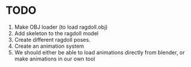 TODO
===============

1. Make OBJ loader (to load ragdoll.obj)
2. Add skeleton to the ragdoll model
3. Create different ragdoll poses.
4. Create an animation system
5. We should either be able to load animations directly from blender, or make animations in our own tool
